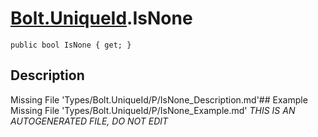 # [Bolt.UniqueId](Types/Bolt.UniqueId.md).IsNone
`public bool IsNone { get; }`
## Description
Missing File 'Types/Bolt.UniqueId/P/IsNone_Description.md'## Example
Missing File 'Types/Bolt.UniqueId/P/IsNone_Example.md'
*THIS IS AN AUTOGENERATED FILE, DO NOT EDIT*
